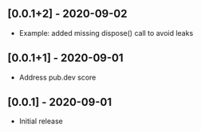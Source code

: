 ## [0.0.1+2] - 2020-09-02

* Example: added missing dispose() call to avoid leaks

## [0.0.1+1] - 2020-09-01

* Address pub.dev score

## [0.0.1] - 2020-09-01

* Initial release
